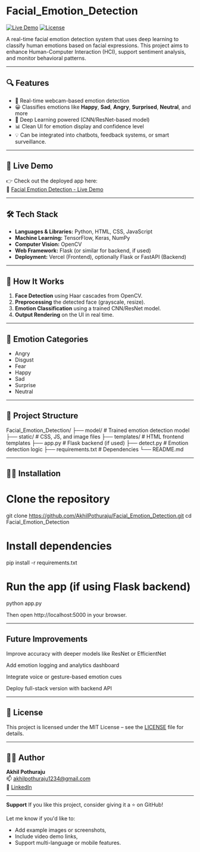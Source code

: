 # Facial_Emotion_Detection

[![Live Demo](https://img.shields.io/badge/Live%20Demo-Click%20Here-blue)](https://facial-emotion-detection-bowv.vercel.app/)
[![License](https://img.shields.io/github/license/AkhilPothuraju/Facial_Emotion_Detection)](https://github.com/AkhilPothuraju/Facial_Emotion_Detection/blob/main/LICENSE)

A real-time facial emotion detection system that uses deep learning to classify human emotions based on facial expressions. This project aims to enhance Human-Computer Interaction (HCI), support sentiment analysis, and monitor behavioral patterns.

---

## 🔍 Features

- 🎥 Real-time webcam-based emotion detection
- 😀 Classifies emotions like **Happy**, **Sad**, **Angry**, **Surprised**, **Neutral**, and more
- 🧠 Deep Learning powered (CNN/ResNet-based model)
- 📊 Clean UI for emotion display and confidence level
- 💡 Can be integrated into chatbots, feedback systems, or smart surveillance.

---

## 🚀 Live Demo

👉 Check out the deployed app here:  
🔗 [Facial Emotion Detection - Live Demo](https://facial-emotion-detection-bowv.vercel.app/)

---

## 🛠️ Tech Stack

- **Languages & Libraries:** Python, HTML, CSS, JavaScript
- **Machine Learning:** TensorFlow, Keras, NumPy
- **Computer Vision:** OpenCV
- **Web Framework:** Flask (or similar for backend, if used)
- **Deployment:** Vercel (Frontend), optionally Flask or FastAPI (Backend)

---

## 🧪 How It Works

1. **Face Detection** using Haar cascades from OpenCV.
2. **Preprocessing** the detected face (grayscale, resize).
3. **Emotion Classification** using a trained CNN/ResNet model.
4. **Output Rendering** on the UI in real time.

---

## 📸 Emotion Categories

- Angry
- Disgust
- Fear
- Happy
- Sad
- Surprise
- Neutral

---

## 📁 Project Structure
Facial_Emotion_Detection/
├── model/ # Trained emotion detection model
├── static/ # CSS, JS, and image files
├── templates/ # HTML frontend templates
├── app.py # Flask backend (if used)
├── detect.py # Emotion detection logic
├── requirements.txt # Dependencies
└── README.md


---

## 🧑‍💻 Installation

# Clone the repository
git clone https://github.com/AkhilPothuraju/Facial_Emotion_Detection.git
cd Facial_Emotion_Detection

# Install dependencies
pip install -r requirements.txt

# Run the app (if using Flask backend)
python app.py

Then open http://localhost:5000 in your browser.

---

## Future Improvements
Improve accuracy with deeper models like ResNet or EfficientNet

Add emotion logging and analytics dashboard

Integrate voice or gesture-based emotion cues

Deploy full-stack version with backend API

---

## 📝 License

This project is licensed under the MIT License – see the [LICENSE](https://github.com/AkhilPothuraju/Facial_Emotion_Detection/blob/main/LICENSE) file for details.

---

## 🙋‍♂️ Author

**Akhil Pothuraju**  
📫 [akhilpothuraju1234@gmail.com](mailto:akhilpothuraju1234@gmail.com)  
🔗 [LinkedIn](https://linkedin.com/in/akhil-pothuraju-9997ba259)

---
**Support**
If you like this project, consider giving it a ⭐ on GitHub!

Let me know if you'd like to:
- Add example images or screenshots,
- Include video demo links,
- Support multi-language or mobile features.
